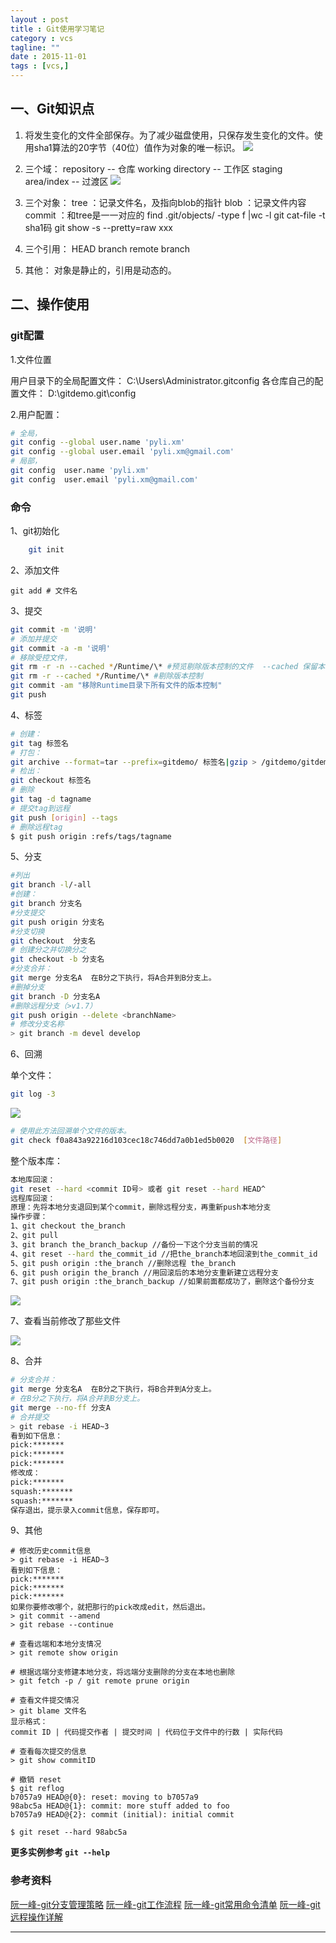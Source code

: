 ```yaml
---
layout : post
title : Git使用学习笔记
category : vcs
tagline: ""
date : 2015-11-01
tags : [vcs,]
---
```



## 一、Git知识点

1. 将发生变化的文件全部保存。为了减少磁盘使用，只保存发生变化的文件。使用sha1算法的20字节（40位）值作为对象的唯一标识。
![][1]

2. 三个域：
repository -- 仓库
working directory -- 工作区
staging area/index -- 过渡区
![][2]

3. 三个对象：
tree ：记录文件名，及指向blob的指针 
blob ：记录文件内容
commit ：和tree是一一对应的
find .git/objects/ -type f |wc -l
git cat-file -t sha1码
git show -s --pretty=raw xxx

4. 三个引用：
HEAD
branch
remote branch

5. 其他：
对象是静止的，引用是动态的。


## 二、操作使用

### git配置

1.文件位置

用户目录下的全局配置文件：
C:\Users\Administrator\.gitconfig
各仓库自己的配置文件：
D:\gitdemo\.git\config

2.用户配置：

```bash
# 全局，
git config --global user.name 'pyli.xm'
git config --global user.email 'pyli.xm@gmail.com'
# 局部，
git config  user.name 'pyli.xm'
git config  user.email 'pyli.xm@gmail.com'
```
### 命令

1、git初始化

```bash
    git init 
```
    
2、添加文件

    git add # 文件名

3、提交

```bash
git commit -m '说明'
# 添加并提交 
git commit -a -m '说明'
# 移除受控文件，
git rm -r -n --cached */Runtime/\* #预览剔除版本控制的文件  --cached 保留本地
git rm -r --cached */Runtime/\* #剔除版本控制 
git commit -am "移除Runtime目录下所有文件的版本控制"
git push
```

4、标签

```bash
# 创建：
git tag 标签名
# 打包：
git archive --format=tar --prefix=gitdemo/ 标签名|gzip > /gitdemo/gitdemo.tar.gz
# 检出：
git checkout 标签名
# 删除 
git tag -d tagname
# 提交tag到远程
git push [origin] --tags
# 删除远程tag
$ git push origin :refs/tags/tagname
```

5、分支 

```bash
#列出
git branch -l/-all
#创建：
git branch 分支名
#分支提交
git push origin 分支名
#分支切换 
git checkout  分支名
# 创建分之并切换分之
git checkout -b 分支名
#分支合并：
git merge 分支名A  在B分之下执行，将A合并到B分支上。
#删掉分支  
git branch -D 分支名A
#删除远程分支（>v1.7）
git push origin --delete <branchName>
# 修改分支名称
> git branch -m devel develop
```

6、回溯

单个文件：

```bash
git log -3
```

![][3]

```bash
# 使用此方法回溯单个文件的版本。
git check f0a843a92216d103cec18c746dd7a0b1ed5b0020  [文件路径] 
```

整个版本库：

```bash
本地库回滚：
git reset --hard <commit ID号> 或者 git reset --hard HEAD^
远程库回滚：
原理：先将本地分支退回到某个commit，删除远程分支，再重新push本地分支
操作步骤：
1、git checkout the_branch
2、git pull
3、git branch the_branch_backup //备份一下这个分支当前的情况
4、git reset --hard the_commit_id //把the_branch本地回滚到the_commit_id
5、git push origin :the_branch //删除远程 the_branch
6、git push origin the_branch //用回滚后的本地分支重新建立远程分支
7、git push origin :the_branch_backup //如果前面都成功了，删除这个备份分支
```


![][5]


7、查看当前修改了那些文件

![][4]

8、合并
```bash
# 分支合并：
git merge 分支名A  在B分之下执行，将B合并到A分支上。
# 在B分之下执行，将A合并到B分支上。
git merge --no-ff 分支A 
# 合并提交 
> git rebase -i HEAD~3
看到如下信息：
pick:*******
pick:*******
pick:*******
修改成：
pick:*******
squash:*******
squash:*******
保存退出，提示录入commit信息，保存即可。
```

9、其他
```
# 修改历史commit信息
> git rebase -i HEAD~3
看到如下信息：
pick:*******
pick:*******
pick:*******
如果你要修改哪个，就把那行的pick改成edit，然后退出。
> git commit --amend
> git rebase --continue

# 查看远端和本地分支情况
> git remote show origin

# 根据远端分支修建本地分支，将远端分支删除的分支在本地也删除
> git fetch -p / git remote prune origin 

# 查看文件提交情况
> git blame 文件名
显示格式：
commit ID | 代码提交作者 | 提交时间 | 代码位于文件中的行数 | 实际代码

# 查看每次提交的信息
> git show commitID

# 撤销 reset 
$ git reflog
b7057a9 HEAD@{0}: reset: moving to b7057a9
98abc5a HEAD@{1}: commit: more stuff added to foo
b7057a9 HEAD@{2}: commit (initial): initial commit

$ git reset --hard 98abc5a

```


**更多实例参考 ``git --help``** 

### 参考资料

[阮一峰-git分支管理策略](http://www.ruanyifeng.com/blog/2012/07/git.html)
[阮一峰-git工作流程](http://www.ruanyifeng.com/blog/2015/12/git-workflow.html)
[阮一峰-git常用命令清单](http://www.ruanyifeng.com/blog/2015/12/git-cheat-sheet.html)
[阮一峰-git远程操作详解](http://www.ruanyifeng.com/blog/2014/06/git_remote.html)


---

[1]:/images/git-1.png
[2]:/images/git-2.png
[3]:/images/git-3.png
[4]:/images/git-4.png
[5]:/images/git-5.png